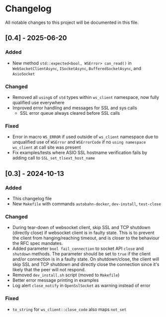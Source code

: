 # Changelog

All notable changes to this project will be documented in this file.

## [0.4] - 2025-06-20

### Added

- New method `std::expected<bool, WSError> can_read()` in `WebSocketClientAsync`, `ISocketAsync`, `BufferedSocketAsync`, and `AsioSocket`

### Changed

- Removed all `using`s of `std` types within `ws_client` namespace, now fully qualified use everywhere
- Improved error handling and messages for SSL and sys calls
  - SSL error queue always cleared before SSL calls

### Fixed

- Error in macro `WS_ERROR` if used outside of `ws_client` namespace due to unqualified use of `WSError` and `WSErrorCode` if no `using namespace ws_client` at call site was present
- Fix examples/tests where ASIO SSL hostname verification fails by adding call to `SSL_set_tlsext_host_name`

## [0.3] - 2024-10-13

### Added

- This changelog file
- New `Makefile` with commands `autobahn-docker`, `dev-install`, `test-close`

### Changed

- During tear-down of websocket client, skip SSL and TCP shutdown (directly close) if websocket client is in faulty state.
  This is to prevent the client from hanging/reaching timeout, and is closer to the behaviour the RFC spec mandates.
- Added parameter `bool fail_connection` to socket API `close` and `shutdown` methods.
  The parameter should be set to `true` if the client and/or connection is in a faulty state.
  On shutdown/close, the client will skip SSL and TCP shutdown and directly close the connection since it's likely that the peer will not respond.
- Removed `dev_install.sh` script (moved to `Makefile`)
- Better error message printing in examples
- Log alert `close_notify` in `OpenSslSocket` as warning instead of error

### Fixed

- `to_string` for `ws_client::close_code` also maps `not_set`
